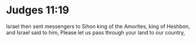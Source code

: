 # Judges 11:19

Israel then sent messengers to Sihon king of the Amorites, king of Heshbon, and Israel said to him, Please let us pass through your land to our country,
